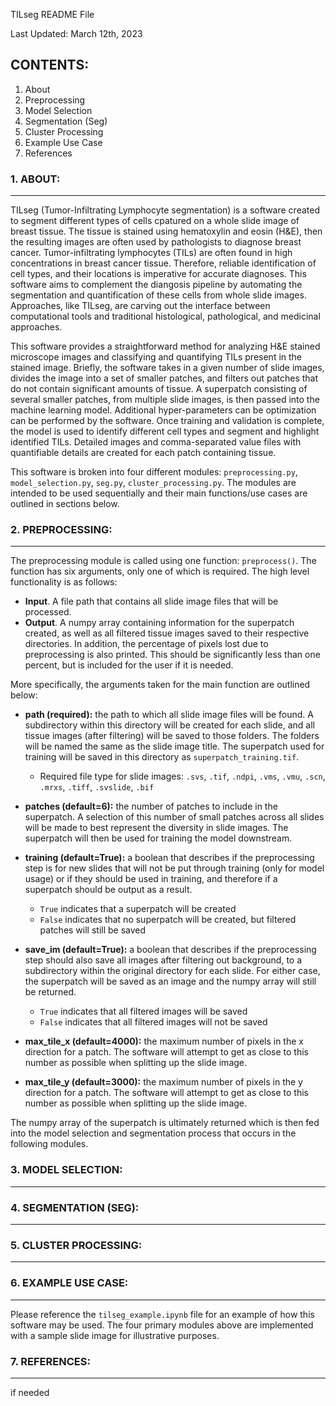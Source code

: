TILseg README File

Last Updated: March 12th, 2023

## CONTENTS: ##
1. About
2. Preprocessing
3. Model Selection
4. Segmentation (Seg)
5. Cluster Processing
6. Example Use Case
7. References

### 1. ABOUT: ###
- - - -
TILseg (Tumor-Infiltrating Lymphocyte segmentation) is a software created to segment different types of cells cpatured on a whole slide image of breast tissue. The tissue is stained using hematoxylin and eosin (H&E), then the resulting images are often used by pathologists to diagnose breast cancer. Tumor-infiltrating lymphocytes (TILs) are often found in high concentrations in breast cancer tissue. Therefore, reliable identification of cell types, and their locations is imperative for accurate diagnoses. This software aims to complement the diangosis pipeline by automating the segmentation and quantification of these cells from whole slide images. Approaches, like TILseg, are carving out the interface between computational tools and traditional histological, pathological, and medicinal approaches. 

This software provides a straightforward method for analyzing H&E stained microscope images and classifying and quantifying TILs present in the stained image. Briefly, the software takes in a given number of slide images, divides the image into a set of smaller patches, and filters out patches that do not contain significant amounts of tissue. A superpatch consisting of several smaller patches, from multiple slide images, is then passed into the machine learning model. Additional hyper-parameters can be optimization can be performed by the software. Once training and validation is complete, the model is used to identify different cell types and segment and highlight identified TILs. Detailed images and comma-separated value files with quantifiable details are created for each patch containing tissue.

This software is broken into four different modules: `preprocessing.py`, `model_selection.py`, `seg.py`, `cluster_processing.py`. The modules are intended to be used sequentially and their main functions/use cases are outlined in sections below.

### 2. PREPROCESSING: ###
- - - -
The preprocessing module is called using one function: `preprocess()`. The function has six arguments, only one of which is required. The high level functionality is as follows:
- **Input**. A file path that contains all slide image files that will be processed.
- **Output**. A numpy array containing information for the superpatch created, as well as all filtered tissue images saved to their respective directories. In addition, the percentage of pixels lost due to preprocessing is also printed. This should be significantly less than one percent, but is included for the user if it is needed.

More specifically, the arguments taken for the main function are outlined below:
- **path (required):** the path to which all slide image files will be found. A subdirectory within this directory will be created for each slide, and all tissue images (after filtering) will be saved to those folders. The folders will be named the same as the slide image title. The superpatch used for training will be saved in this directory as `superpatch_training.tif`.
    - Required file type for slide images: `.svs`, `.tif`, `.ndpi`, `.vms`, `.vmu`, `.scn`, `.mrxs`, `.tiff`, `.svslide`, `.bif`

- **patches (default=6):** the number of patches to include in the superpatch. A selection of this number of small patches across all slides will be made to best represent the diversity in slide images. The superpatch will then be used for training the model downstream.

- **training (default=True):** a boolean that describes if the preprocessing step is for new slides that will not be put through training (only for model usage) or if they should be used in training, and therefore if a superpatch should be output as a result. 
    - `True` indicates that a superpatch will be created
    - `False` indicates that no superpatch will be created, but filtered patches will still be saved

- **save_im (default=True):** a boolean that describes if the preprocessing step should also save all images after filtering out background, to a subdirectory within the original directory for each slide. For either case, the superpatch will be saved as an image and the numpy array will still be returned.
    - `True` indicates that all filtered images will be saved
    - `False` indicates that all filtered images will not be saved

- **max_tile_x (default=4000):** the maximum number of pixels in the x direction for a patch. The software will attempt to get as close to this number as possible when splitting up the slide image.

- **max_tile_y (default=3000):** the maximum number of pixels in the y direction for a patch. The software will attempt to get as close to this number as possible when splitting up the slide image.

The numpy array of the superpatch is ultimately returned which is then fed into the model selection and segmentation process that occurs in the following modules.

### 3. MODEL SELECTION: ###
- - - -


### 4. SEGMENTATION (SEG): ###
- - - -


### 5. CLUSTER PROCESSING: ###
- - - -


### 6. EXAMPLE USE CASE: ###
- - - -
Please reference the `tilseg_example.ipynb` file for an example of how this software may be used. The four primary modules above are implemented with a sample slide image for illustrative purposes.

### 7. REFERENCES: ###
- - - -
if needed
